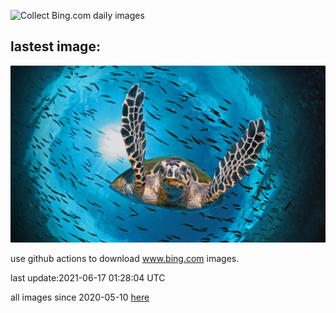 ![Collect Bing.com daily images](https://github.com/counter2015/bing-daily-images/workflows/Collect%20Bing.com%20daily%20images/badge.svg)
## lastest image:
![](images/GBRTurtle.jpg)

use github actions to download www.bing.com images.

last update:2021-06-17 01:28:04 UTC

all images since 2020-05-10 [here](https://github.com/counter2015/bing-daily-images/tree/master/images) 
